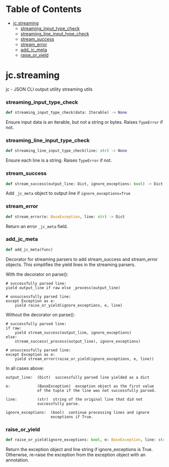 # Table of Contents

* [jc.streaming](#jc.streaming)
  * [streaming\_input\_type\_check](#jc.streaming.streaming_input_type_check)
  * [streaming\_line\_input\_type\_check](#jc.streaming.streaming_line_input_type_check)
  * [stream\_success](#jc.streaming.stream_success)
  * [stream\_error](#jc.streaming.stream_error)
  * [add\_jc\_meta](#jc.streaming.add_jc_meta)
  * [raise\_or\_yield](#jc.streaming.raise_or_yield)

<a id="jc.streaming"></a>

# jc.streaming

jc - JSON CLI output utility streaming utils

<a id="jc.streaming.streaming_input_type_check"></a>

### streaming\_input\_type\_check

```python
def streaming_input_type_check(data: Iterable) -> None
```

Ensure input data is an iterable, but not a string or bytes. Raises
`TypeError` if not.

<a id="jc.streaming.streaming_line_input_type_check"></a>

### streaming\_line\_input\_type\_check

```python
def streaming_line_input_type_check(line: str) -> None
```

Ensure each line is a string. Raises `TypeError` if not.

<a id="jc.streaming.stream_success"></a>

### stream\_success

```python
def stream_success(output_line: Dict, ignore_exceptions: bool) -> Dict
```

Add `_jc_meta` object to output line if `ignore_exceptions=True`

<a id="jc.streaming.stream_error"></a>

### stream\_error

```python
def stream_error(e: BaseException, line: str) -> Dict
```

Return an error `_jc_meta` field.

<a id="jc.streaming.add_jc_meta"></a>

### add\_jc\_meta

```python
def add_jc_meta(func)
```

Decorator for streaming parsers to add stream_success and stream_error
objects. This simplifies the yield lines in the streaming parsers.

With the decorator on parse():

    # successfully parsed line:
    yield output_line if raw else _process(output_line)

    # unsuccessfully parsed line:
    except Exception as e:
        yield raise_or_yield(ignore_exceptions, e, line)

Without the decorator on parse():

    # successfully parsed line:
    if raw:
        yield stream_success(output_line, ignore_exceptions)
    else:
        stream_success(_process(output_line), ignore_exceptions)

    # unsuccessfully parsed line:
    except Exception as e:
        yield stream_error(raise_or_yield(ignore_exceptions, e, line))

In all cases above:

    output_line:  (Dict)  successfully parsed line yielded as a dict

    e:            (BaseException)  exception object as the first value
                  of the tuple if the line was not successfully parsed.

    line:         (str)  string of the original line that did not
                  successfully parse.

    ignore_exceptions:  (bool)  continue processing lines and ignore
                        exceptions if True.

<a id="jc.streaming.raise_or_yield"></a>

### raise\_or\_yield

```python
def raise_or_yield(ignore_exceptions: bool, e: BaseException, line: str) -> tuple
```

Return the exception object and line string if ignore_exceptions is
True. Otherwise, re-raise the exception from the exception object with
an annotation.

